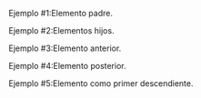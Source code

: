 Ejemplo #1:Elemento padre.

Ejemplo #2:Elementos hijos.

Ejemplo #3:Elemento anterior.

Ejemplo #4:Elemento posterior.

Ejemplo #5:Elemento como primer descendiente.
